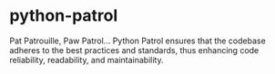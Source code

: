 # python-patrol
 Pat Patrouille, Paw Patrol... Python Patrol ensures that the codebase adheres to the best practices and standards, thus enhancing code reliability, readability, and maintainability.
